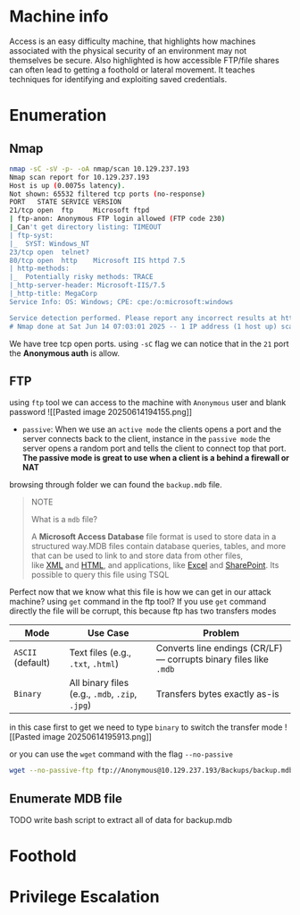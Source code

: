 # Machine info
Access is an easy difficulty machine, that highlights how machines associated with the physical security of an environment may not themselves be secure. Also highlighted is how accessible FTP/file shares can often lead to getting a foothold or lateral movement. It teaches techniques for identifying and exploiting saved credentials.
# Enumeration

## Nmap
```bash
nmap -sC -sV -p- -oA nmap/scan 10.129.237.193
Nmap scan report for 10.129.237.193
Host is up (0.0075s latency).
Not shown: 65532 filtered tcp ports (no-response)
PORT   STATE SERVICE VERSION
21/tcp open  ftp     Microsoft ftpd
| ftp-anon: Anonymous FTP login allowed (FTP code 230)
|_Can't get directory listing: TIMEOUT
| ftp-syst: 
|_  SYST: Windows_NT
23/tcp open  telnet?
80/tcp open  http    Microsoft IIS httpd 7.5
| http-methods: 
|_  Potentially risky methods: TRACE
|_http-server-header: Microsoft-IIS/7.5
|_http-title: MegaCorp
Service Info: OS: Windows; CPE: cpe:/o:microsoft:windows

Service detection performed. Please report any incorrect results at https://nmap.org/submit/ .
# Nmap done at Sat Jun 14 07:03:01 2025 -- 1 IP address (1 host up) scanned in 322.17 seconds
```

We have tree tcp open ports. using `-sC` flag we can notice that in the `21` port the **Anonymous auth** is allow.

## FTP
using `ftp` tool we can access to the machine with `Anonymous` user and blank password
![[Pasted image 20250614194155.png]]

- `passive`: When we use an `active mode` the clients opens a port and the server connects back to the client, instance in the `passive mode` the server opens a random port and tells the client to connect top that port. **The passive mode is great to use when a client is a behind a firewall or NAT**

browsing through folder we can found the `backup.mdb` file.

>NOTE
>
>What is a `mdb` file?
>
>A **Microsoft Access Database** file format is used to store data in a structured way.MDB files contain database queries, tables, and more that can be used to link to and store data from other files, like [XML](https://www.lifewire.com/what-is-an-xml-file-2622560) and [HTML](https://www.lifewire.com/htm-html-file-2621691), and applications, like [Excel](https://www.lifewire.com/what-is-microsoft-excel-3573533) and [SharePoint](https://www.lifewire.com/what-is-sharepoint-4176266). Its possible to query this file using TSQL

Perfect now that we know what this file is how we can get in our attack machine? using `get` command in the ftp tool? 
If you use `get` command directly the file will be corrupt, this because ftp has two transfers modes

| Mode              | Use Case                                        | Problem                                                           |
| ----------------- | ----------------------------------------------- | ----------------------------------------------------------------- |
| `ASCII` (default) | Text files (e.g., `.txt`, `.html`)              | Converts line endings (CR/LF) — corrupts binary files like `.mdb` |
| `Binary`          | All binary files (e.g., `.mdb`, `.zip`, `.jpg`) | Transfers bytes exactly as-is                                     |

in this case first to get we need to type `binary` to switch the transfer mode
![[Pasted image 20250614195913.png]]


or you can use the `wget` command with the flag `--no-passive`

```bash
wget --no-passive-ftp ftp://Anonymous@10.129.237.193/Backups/backup.mdb
```

## Enumerate MDB file
TODO
write bash script to extract all of data for backup.mdb



# Foothold
# Privilege Escalation
